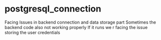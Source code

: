 # postgresql_connection
Facing Issues in backend connection and data storage part
Sometimes the backend code also not working properly
If it runs  we r facing the issue storing the user credentials
